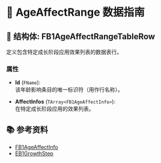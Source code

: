 # 📘 AgeAffectRange 数据指南

## 🧩 结构体: FB1AgeAffectRangeTableRow

定义包含特定成长阶段应用效果列表的数据表行。

### 属性

- **Id** (`FName`):  
  该年龄影响条目的唯一标识符（用作行名称）。

- **AffectInfos** (`TArray<FB1AgeAffectInfo>`):  
  在特定成长阶段应用的效果列表。

## 📚 参考资料

- [FB1AgeAffectInfo](Struct/FB1AgeAffectInfo.html)  
- [EB1GrowthStep](Enum/EB1GrowthStep.html)